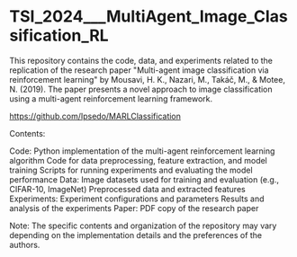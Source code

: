 # TSI_2024___MultiAgent_Image_Classification_RL
This repository contains the code, data, and experiments related to the replication of the research paper "Multi-agent image classification via reinforcement learning" by Mousavi, H. K., Nazari, M., Takáč, M., &amp; Motee, N. (2019). The paper presents a novel approach to image classification using a multi-agent reinforcement learning framework.

  https://github.com/Ipsedo/MARLClassification

Contents:

  Code:
    Python implementation of the multi-agent reinforcement learning algorithm
    Code for data preprocessing, feature extraction, and model training
    Scripts for running experiments and evaluating the model performance
  Data:
    Image datasets used for training and evaluation (e.g., CIFAR-10, ImageNet)
    Preprocessed data and extracted features
  Experiments:
    Experiment configurations and parameters
    Results and analysis of the experiments
  Paper:
    PDF copy of the research paper

Note: The specific contents and organization of the repository may vary depending on the implementation details and the preferences of the authors.
